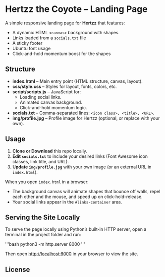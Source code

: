 # Hertzz the Coyote – Landing Page

A simple responsive landing page for **Hertzz** that features:
- A dynamic HTML `<canvas>` background with shapes
- Links loaded from a `socials.txt` file
- A sticky footer
- Ubuntu font usage
- Click-and-hold momentum boost for the shapes

## Structure

- **index.html** – Main entry point (HTML structure, canvas, layout).
- **css/style.css** – Styles for layout, fonts, colors, etc.
- **script/scripts.js** – JavaScript for:
  - Loading social links.
  - Animated canvas background.
  - Click-and-hold momentum logic.
- **socials.txt** – Comma-separated lines: `<icon class>, <title>, <URL>`.
- **img/profile.jpg** – Profile image for Hertzz (optional, or replace with your own).

## Usage

1. **Clone or Download** this repo locally.
2. **Edit `socials.txt`** to include your desired links (Font Awesome icon classes, link title, and URL).
3. **Update `img/profile.jpg`** with your own image (or an external URL in `index.html`).

When you open `index.html` in a browser:
- The background canvas will animate shapes that bounce off walls, repel each other and the mouse, and speed up on click-hold-release.
- Your social links appear in the `#links-container` area.

## Serving the Site Locally

To serve the page locally using Python’s built-in HTTP server, open a terminal in the project folder and run:

'''bash
python3 -m http.server 8000
'''

Then open [http://localhost:8000](http://localhost:8000) in your browser to view the site.

## License


